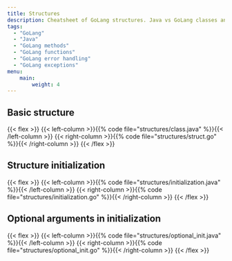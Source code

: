```yaml
---
title: Structures
description: Cheatsheet of GoLang structures. Java vs GoLang classes and objects
tags:
  - "GoLang"
  - "Java"
  - "GoLang methods"
  - "GoLang functions"
  - "GoLang error handling"
  - "GoLang exceptions"
menu: 
    main:
        weight: 4
---
```


## Basic structure

{{< flex >}}
{{< left-column >}}{{% code file="structures/class.java" %}}{{< /left-column >}}
{{< right-column >}}{{% code file="structures/struct.go" %}}{{< /right-column >}}
{{< /flex >}}

## Structure initialization

{{< flex >}}
{{< left-column >}}{{% code file="structures/initialization.java" %}}{{< /left-column >}}
{{< right-column >}}{{% code file="structures/initialization.go" %}}{{< /right-column >}}
{{< /flex >}}

## Optional arguments in initialization

{{< flex >}}
{{< left-column >}}{{% code file="structures/optional_init.java" %}}{{< /left-column >}}
{{< right-column >}}{{% code file="structures/optional_init.go" %}}{{< /right-column >}}
{{< /flex >}}